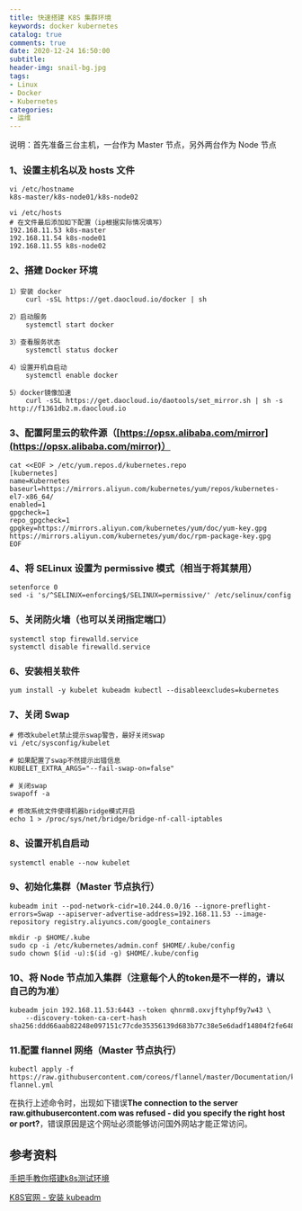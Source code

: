 ```yaml
---
title: 快速搭建 K8S 集群环境
keywords: docker kubernetes
catalog: true
comments: true
date: 2020-12-24 16:50:00
subtitle: 
header-img: snail-bg.jpg
tags:
- Linux
- Docker
- Kubernetes
categories:
- 运维
---
```

说明：首先准备三台主机，一台作为 Master 节点，另外两台作为 Node 节点

### 1、设置主机名以及 hosts 文件

```
vi /etc/hostname
k8s-master/k8s-node01/k8s-node02

vi /etc/hosts
# 在文件最后添加如下配置（ip根据实际情况填写）
192.168.11.53 k8s-master
192.168.11.54 k8s-node01
192.168.11.55 k8s-node02
```

### 2、搭建 Docker 环境

```
1）安装 docker
	curl -sSL https://get.daocloud.io/docker | sh

2）启动服务
	systemctl start docker
	
3）查看服务状态
	systemctl status docker
	
4）设置开机自启动
	systemctl enable docker
	
5）docker镜像加速
	curl -sSL https://get.daocloud.io/daotools/set_mirror.sh | sh -s http://f1361db2.m.daocloud.io
```

### 3、配置阿里云的软件源（[https://opsx.alibaba.com/mirror](https://opsx.alibaba.com/mirror)）

```
cat <<EOF > /etc/yum.repos.d/kubernetes.repo
[kubernetes]
name=Kubernetes
baseurl=https://mirrors.aliyun.com/kubernetes/yum/repos/kubernetes-el7-x86_64/
enabled=1
gpgcheck=1
repo_gpgcheck=1
gpgkey=https://mirrors.aliyun.com/kubernetes/yum/doc/yum-key.gpg https://mirrors.aliyun.com/kubernetes/yum/doc/rpm-package-key.gpg
EOF
```

### 4、将 SELinux 设置为 permissive 模式（相当于将其禁用）

```
setenforce 0
sed -i 's/^SELINUX=enforcing$/SELINUX=permissive/' /etc/selinux/config
```

### 5、关闭防火墙（也可以关闭指定端口）

```
systemctl stop firewalld.service
systemctl disable firewalld.service
```

### 6、安装相关软件

```
yum install -y kubelet kubeadm kubectl --disableexcludes=kubernetes
```

### 7、关闭 Swap

```
# 修改kubelet禁止提示swap警告，最好关闭swap
vi /etc/sysconfig/kubelet

# 如果配置了swap不然提示出错信息
KUBELET_EXTRA_ARGS="--fail-swap-on=false"

# 关闭swap
swapoff -a

# 修改系统文件使得机器bridge模式开启
echo 1 > /proc/sys/net/bridge/bridge-nf-call-iptables
```

### 8、设置开机自启动

```
systemctl enable --now kubelet
```

### 9、初始化集群（Master 节点执行）

```
kubeadm init --pod-network-cidr=10.244.0.0/16 --ignore-preflight-errors=Swap --apiserver-advertise-address=192.168.11.53 --image-repository registry.aliyuncs.com/google_containers

mkdir -p $HOME/.kube
sudo cp -i /etc/kubernetes/admin.conf $HOME/.kube/config
sudo chown $(id -u):$(id -g) $HOME/.kube/config
```

### 10、将 Node 节点加入集群（注意每个人的token是不一样的，请以自己的为准）

```
kubeadm join 192.168.11.53:6443 --token qhnrm8.oxvjftyhpf9y7w43 \
    --discovery-token-ca-cert-hash sha256:ddd66aab82248e097151c77cde35356139d683b77c38e5e6dadf14804f2fe648 
```

### 11.配置 flannel 网络（Master 节点执行）

```
kubectl apply -f https://raw.githubusercontent.com/coreos/flannel/master/Documentation/kube-flannel.yml
```

在执行上述命令时，出现如下错误**The connection to the server raw.githubusercontent.com was refused - did you specify the right host or port?**，错误原因是这个网址必须能够访问国外网站才能正常访问。

## 参考资料

[手把手教你搭建k8s测试环境](https://cloud.tencent.com/developer/article/1458931)

[K8S官网 - 安装 kubeadm](https://kubernetes.io/zh/docs/setup/production-environment/tools/kubeadm/install-kubeadm/)

